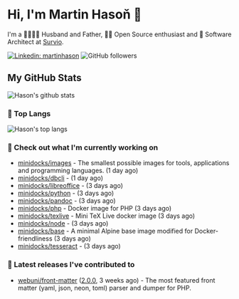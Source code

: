 # Hi, I'm Martin Hasoň 👋

I'm a 👨‍👩‍👧‍👦 Husband and Father, 🧑‍💻 Open Source enthusiast and 📐 Software Architect at [Survio](https://www.survio.com).

[![Linkedin: martinhason](https://img.shields.io/badge/-Martin%20Hasoň-blue?style=flat-square&logo=Linkedin&logoColor=white&link=https://www.linkedin.com/in/martinhason/)](https://www.linkedin.com/in/martinhason/)
![GitHub followers](https://img.shields.io/github/followers/hason?label=Follow&style=social)


## My GitHub Stats
![Hason's github stats](https://github-readme-stats.vercel.app/api?username=hason&show_icons=true&include_all_commits=true&theme=dracula&hide_border=true&hide_title=true)

### 💾 Top Langs
![Hason's top langs](https://github-readme-stats.vercel.app/api/top-langs/?username=hason&layout=compact&theme=dracula&hide_border=true&hide_title=true)

### 👷 Check out what I'm currently working on

- [minidocks/images](https://github.com/minidocks/images) - The smallest possible images for tools, applications and programming languages. (1 day ago)
- [minidocks/dbcli](https://github.com/minidocks/dbcli) -  (1 day ago)
- [minidocks/libreoffice](https://github.com/minidocks/libreoffice) -  (3 days ago)
- [minidocks/python](https://github.com/minidocks/python) -  (3 days ago)
- [minidocks/pandoc](https://github.com/minidocks/pandoc) -  (3 days ago)
- [minidocks/php](https://github.com/minidocks/php) - Docker image for PHP (3 days ago)
- [minidocks/texlive](https://github.com/minidocks/texlive) - Mini TeX Live docker image (3 days ago)
- [minidocks/node](https://github.com/minidocks/node) -  (3 days ago)
- [minidocks/base](https://github.com/minidocks/base) - A minimal Alpine base image modified for Docker-friendliness (3 days ago)
- [minidocks/tesseract](https://github.com/minidocks/tesseract) -  (3 days ago)

### 🔭 Latest releases I've contributed to

- [webuni/front-matter](https://github.com/webuni/front-matter) ([2.0.0](https://github.com/webuni/front-matter/releases/tag/2.0.0), 3 weeks ago) - The most featured front matter (yaml, json, neon, toml) parser and dumper for PHP.
